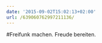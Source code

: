 ```yaml
---
date: '2015-09-02T15:02:13+02:00'
url: /639060762997211136/
---
```

#Freifunk machen. Freude bereiten.
